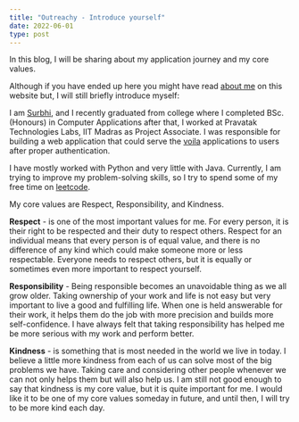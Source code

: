 ```yaml
---
title: "Outreachy - Introduce yourself"
date: 2022-06-01
type: post
---
```


In this blog, I will be sharing about my application journey and my core values.

Although if you have ended up here you might have read [about me](https://ssurbhi560.github.io/about/) on this website but, I will still briefly introduce myself:

I am [Surbhi](https://github.com/ssurbhi560), and I recently graduated from college where I completed BSc. (Honours) in Computer Applications after that, I worked at Pravatak Technologies Labs, IIT Madras as Project Associate. I was responsible for building a web application that could serve the [voila](https://voila.readthedocs.io/en/stable/) applications to users after proper authentication.

I have mostly worked with Python and very little with Java. Currently, I am trying to improve my problem-solving skills, so I try to spend some of my free time on [leetcode](https://leetcode.com/).

My core values are Respect, Responsibility, and Kindness.

**Respect** - is one of the most important values for me. For every person, it is their right to be respected and their duty to respect others. Respect for an individual means that every person is of equal value, and there is no difference of any kind which could make someone more or less respectable. Everyone needs to respect others, but it is equally or sometimes even more important to respect yourself.

**Responsibility** - Being responsible becomes an unavoidable thing as we all grow older. Taking ownership of your work and life is not easy but very important to live a good and fulfilling life. When one is held answerable for their work, it helps them do the job with more precision and builds more self-confidence. I have always felt that taking responsibility has helped me be more serious with my work and perform better.

**Kindness** - is something that is most needed in the world we live in today. I believe a little more kindness from each of us can solve most of the big problems we have. Taking care and considering other people whenever we can not only helps them but will also help us. I am still not good enough to say that kindness is my core value, but it is quite important for me. I would like it to be one of my core values someday in future, and until then, I will try to be more kind each day.



